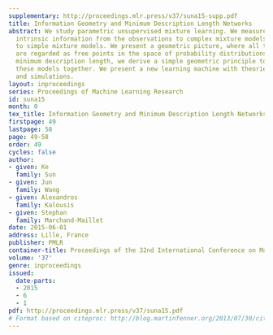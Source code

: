 ```yaml
---
supplementary: http://proceedings.mlr.press/v37/suna15-supp.pdf
title: Information Geometry and Minimum Description Length Networks
abstract: We study parametric unsupervised mixture learning. We measure the loss of
  intrinsic information from the observations to complex mixture models, and then
  to simple mixture models. We present a geometric picture, where all these representations
  are regarded as free points in the space of probability distributions. Based on
  minimum description length, we derive a simple geometric principle to learn all
  these models together. We present a new learning machine with theories, algorithms,
  and simulations.
layout: inproceedings
series: Proceedings of Machine Learning Research
id: suna15
month: 0
tex_title: Information Geometry and Minimum Description Length Networks
firstpage: 49
lastpage: 58
page: 49-58
order: 49
cycles: false
author:
- given: Ke
  family: Sun
- given: Jun
  family: Wang
- given: Alexandros
  family: Kalousis
- given: Stephan
  family: Marchand-Maillet
date: 2015-06-01
address: Lille, France
publisher: PMLR
container-title: Proceedings of the 32nd International Conference on Machine Learning
volume: '37'
genre: inproceedings
issued:
  date-parts:
  - 2015
  - 6
  - 1
pdf: http://proceedings.mlr.press/v37/suna15.pdf
# Format based on citeproc: http://blog.martinfenner.org/2013/07/30/citeproc-yaml-for-bibliographies/
---
```

